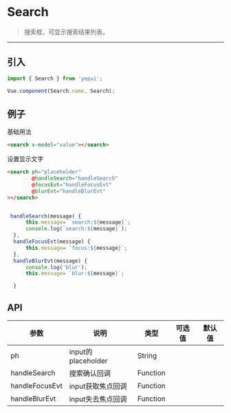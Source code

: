 # Search

> 搜索框，可显示搜索结果列表。

----------

## 引入

```javascript
import { Search } from 'yepui';

Vue.component(Search.name, Search);
```

## 例子

基础用法
```html
<search v-model="value"></search>
```

设置显示文字
```html
<search ph="placeholder"
        @handleSearch="handleSearch"
        @focusEvt="handleFocusEvt"
        @blurEvt="handleBlurEvt"
></search>
```

```js

 handleSearch(message) {
      this.message= `search:${message}`;
      console.log(`search:${message}`);
  },
  handleFocusEvt(message) {
      this.message= `focus:${message}`;
  },
  handleBlurEvt(message) {
      console.log('blur');
      this.message= `blur:${message}`;

  }

```


## API
| 参数 | 说明 | 类型 | 可选值 | 默认值 |
|------|-------|---------|-------|--------|
| ph | input的placeholder  | String | |   |
|handleSearch | 搜索确认回调 | Function | |  |
|handleFocusEvt | input获取焦点回调 | Function | |  |
|handleBlurEvt | input失去焦点回调 | Function | |  |

